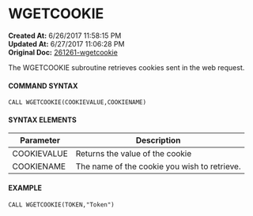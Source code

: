 # WGETCOOKIE

**Created At:** 6/26/2017 11:58:15 PM  
**Updated At:** 6/27/2017 11:06:28 PM  
**Original Doc:** [261261-wgetcookie](https://docs.zumasys.com/36617-trash/261261-wgetcookie)  


The WGETCOOKIE subroutine retrieves cookies sent in the web request.

#### **COMMAND SYNTAX**

```
CALL WGETCOOKIE(COOKIEVALUE,COOKIENAME)
```

#### **SYNTAX ELEMENTS**


| Parameter | Description |
| --- | --- |
| COOKIEVALUE | Returns the value of the cookie |
| COOKIENAME | The name of the cookie you wish to retrieve. |


#### EXAMPLE

```
CALL WGETCOOKIE(TOKEN,"Token")
```
